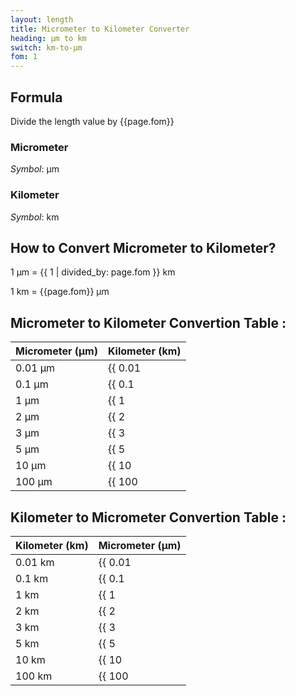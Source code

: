 ```yaml
---
layout: length
title: Micrometer to Kilometer Converter
heading: μm to km
switch: km-to-μm
fom: 1
---
```


## Formula
Divide the length value by {{page.fom}}

### Micrometer
*Symbol*: μm

### Kilometer
*Symbol*: km

## How to Convert Micrometer to Kilometer?
1 μm = {{ 1 | divided_by: page.fom }} km

1 km = {{page.fom}} μm

## Micrometer to Kilometer Convertion Table :

| Micrometer (μm) | Kilometer (km) |
| ---- | ---- |
| 0.01 μm | {{ 0.01 | divided_by: page.fom | round: 5 }} km |
| 0.1 μm | {{ 0.1 | divided_by: page.fom | round: 5 }} km |
| 1 μm | {{ 1 | divided_by: page.fom | round: 5 }} km |
| 2 μm | {{ 2 | divided_by: page.fom | round: 5 }} km |
| 3 μm | {{ 3 | divided_by: page.fom | round: 5 }} km |
| 5 μm | {{ 5 | divided_by: page.fom | round: 5 }} km |
| 10 μm | {{ 10 | divided_by: page.fom | round: 5 }} km |
| 100 μm | {{ 100 | divided_by: page.fom | round: 5 }} km |

## Kilometer to Micrometer Convertion Table :

| Kilometer (km) | Micrometer (μm) |
| ---- | ---- |
| 0.01 km | {{ 0.01 | times: page.fom | round: 5 }} μm |
| 0.1 km | {{ 0.1 | times: page.fom | round: 5 }} μm |
| 1 km | {{ 1 | times: page.fom | round: 5 }} μm |
| 2 km | {{ 2 | times: page.fom | round: 5 }} μm |
| 3 km | {{ 3 | times: page.fom | round: 5 }} μm |
| 5 km | {{ 5 | times: page.fom | round: 5 }} μm |
| 10 km | {{ 10 | times: page.fom | round: 5 }} μm |
| 100 km | {{ 100 | times: page.fom | round: 5 }} μm |

<script>
selectInput[1].selected = true
selectOutput[8].selected = true
</script>
